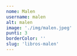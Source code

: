 ```yaml
---
nome: Malen
username: malen
alt: malen
image: './img/malen.jpeg'
punti: 3
borderColor: ''
slug: 'libros-malen'
---
```

